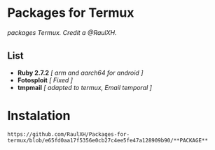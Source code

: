 # Packages for Termux
###### packages Termux. Credit a @RaulXH.
## List
- **Ruby 2.7.2** *[ arm and aarch64 for android ]*
- **Fotosploit** *[ Fixed ]*
- **tmpmail** *[ adapted to termux, Email temporal ]*
# Instalation
``` 
https://github.com/RaulXH/Packages-for-termux/blob/e65fd0aa17f5356e0cb27c4ee5fe47a128909b90/**PACKAGE**
```

